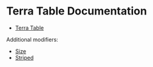 # Terra Table Documentation

- [Terra Table](terra-table.md)

Additional modifiers:

- [Size](terra-table-size.md)
- [Striped](terra-table-striped.md)
